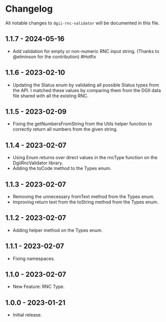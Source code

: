 # Changelog

All notable changes to `dgii-rnc-validator` will be documented in this file.

## 1.1.7 - 2024-05-16

- Add validation for empty or non-numeric RNC input string. (Thanks to @elminson for the contribution) #Hotfix

## 1.1.6 - 2023-02-10

- Updating the Status enum by validating all possible Status types from the API. I matched these values by comparing them from the DGII data file shared with all the existing RNC.

## 1.1.5 - 2023-02-09

- Fixing the getNumbersFromString from the Utils helper function to correctly return all numbers from the given string.

## 1.1.4 - 2023-02-07

- Using Enum returns over direct values in the rncType function on the DgiiRncValidator library.
- Adding the toCode method to the Types enum.

## 1.1.3 - 2023-02-07

- Removing the unnecessary fromText method from the Types enum.
- Improving return text from the toString method from the Types enum.

## 1.1.2 - 2023-02-07

- Adding helper method on the Types enum.

## 1.1.1 - 2023-02-07

- Fixing namespaces.

## 1.1.0 - 2023-02-07

- New Feature: RNC Type.

## 1.0.0 - 2023-01-21

- Initial release.
